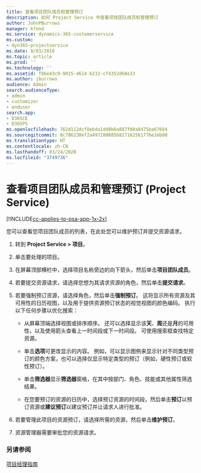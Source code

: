 ```yaml
---
title: 查看项目团队成员和管理预订
description: 如何 Project Service 中查看项目团队成员和管理预订
author: JohnPBurrows
manager: kfend
ms.service: dynamics-365-customerservice
ms.custom:
- dyn365-projectservice
ms.date: 8/03/2018
ms.topic: article
ms.prod: ''
ms.technology: ''
ms.assetid: f86e43c9-9015-4614-b232-cf4352d68e33
ms.author: jburrows
audience: Admin
search.audienceType:
- admin
- customizer
- enduser
search.app:
- D365CE
- D365PS
ms.openlocfilehash: 762d112dcf8ebda1dd8b8a887f08a8475ba67684
ms.sourcegitcommit: 8c786230ef2a497280885b827162561776e2eb00
ms.translationtype: HT
ms.contentlocale: zh-CN
ms.lasthandoff: 03/24/2020
ms.locfileid: "3749736"
---
```

# <a name="view-project-team-members-and-manage-bookings-project-service"></a>查看项目团队成员和管理预订 (Project Service)

[!INCLUDE[cc-applies-to-psa-app-1x-2x](../includes/cc-applies-to-psa-app-1x-2x.md)]

您可以查看您项目团队成员的列表，在此处您可以维护预订并提交资源请求。  
  
1.  转到 **Project Service > 项目**。  
  
2.  单击要处理的项目。  
  
3.  在屏幕顶部横栏中，选择项目名称旁边的向下箭头，然后单击**项目团队成员**。  
  
4.  若要提交资源请求，请选择您想为其请求资源的角色，然后单击**提交请求**。  
  
5.  若要强制预订资源，请选择角色，然后单击**强制预订**。 这将显示所有资源及其可用性的日历视图，以及用于提供资源预订状态的视觉视图的颜色编码。 执行以下任何步骤以优化搜索：  
  
    -   从屏幕顶端选择视图或排序顺序。 还可以选择显示该**天**、**周**还是**月**的可用性，以及使用箭头查看上一时间段或下一时间段。 可使用搜索框查找特定资源。  
  
    -   单击**选项**可更改显示的内容。 例如，可以显示图例来显示针对不同类型预订的颜色方案，也可以选择仅显示特定类型的预订（例如，硬性预订或软性预订）。  
  
    -   单击**筛选器**显示**筛选器**窗格，在其中按部门、角色、技能或其他属性筛选结果。  
  
    -   在您要预订的资源的日历中，选择预订资源的时间段，然后单击**预订**以预订资源或**建议预订**以建议预订并让请求人进行批准。  
  
6.  若要管理此项目的资源预订，请选择所需的资源，然后单击**维护预订**。  
  
7.  资源管理器需要审批您的资源请求。  
  
### <a name="see-also"></a>另请参阅  
 [项目经理指南](../project-service/project-manager-guide.md)
